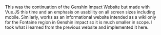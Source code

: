 This was the continuation of the Genshin Impact Website but made with Vue.JS this time and an emphasis on usability on all screen sizes including mobile. 
Similarly, works as an informational website intended as a wiki only for the Fontaine region in Genshin impact so it is much smaller in scope. 
I took what i learned from the previous website and implemented it here. 
